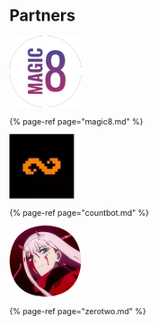 # Partners

![](../../.gitbook/assets/e3eee47601dc782fef7d1baf0624f189.webp)

{% page-ref page="magic8.md" %}

![](../../.gitbook/assets/fa3a52ce59942e461c99a174327acdcf.webp)

{% page-ref page="countbot.md" %}

![](../../.gitbook/assets/output-onlinepngtools-2.png)

{% page-ref page="zerotwo.md" %}





